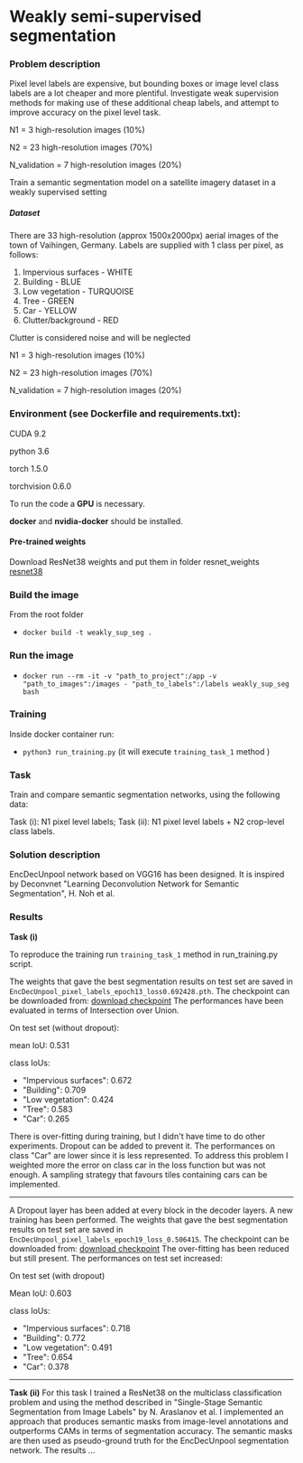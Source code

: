 # Weakly semi-supervised segmentation

### Problem description

Pixel level labels are expensive, but bounding boxes or image level class labels are a lot
cheaper and more plentiful. Investigate weak supervision methods for making use of these
additional cheap labels, and attempt to improve accuracy on the pixel level task.


N1 = 3 high-resolution images (10%)

N2 = 23 high-resolution images (70%)

N_validation = 7 high-resolution images (20%)

Train a semantic segmentation model on a satellite imagery dataset in a weakly
supervised setting


##### Dataset

There are 33 high-resolution (approx 1500x2000px) aerial images of the town of Vaihingen, Germany.
Labels are supplied with 1 class per pixel, as follows:
1. Impervious surfaces - WHITE
2. Building - BLUE
3. Low vegetation - TURQUOISE
4. Tree - GREEN
5. Car - YELLOW
6. Clutter/background - RED

Clutter is considered noise and will be neglected


N1 = 3 high-resolution images (10%)

N2 = 23 high-resolution images (70%)

N_validation = 7 high-resolution images (20%)


### Environment (see Dockerfile and requirements.txt):
CUDA 9.2

python 3.6

torch 1.5.0

torchvision 0.6.0 


To run the code a **GPU** is necessary.

**docker** and **nvidia-docker** should be installed.


#### Pre-trained weights
Download ResNet38 weights and put them in folder resnet_weights
[resnet38](https://download.visinf.tu-darmstadt.de/data/2020-cvpr-araslanov-1-stage-wseg/models/ilsvrc-cls_rna-a1_cls1000_ep-0001.pth)


### Build the image
From the root folder

* ```docker build -t weakly_sup_seg .```


### Run the image

* ```docker run --rm -it -v "path_to_project":/app -v "path_to_images":/images - "path_to_labels":/labels weakly_sup_seg bash```

### Training
Inside docker container run:

* ```python3 run_training.py``` (it will execute `training_task_1` method )


### Task
Train and compare semantic segmentation networks, using the following data:

Task (i): N1 pixel level labels;
Task (ii): N1 pixel level labels + N2 crop-level class labels.

### Solution description

EncDecUnpool network based on VGG16 has been designed. It is inspired by Deconvnet
"Learning Deconvolution Network for Semantic Segmentation", H. Noh et al.




### Results

**Task (i)**

To reproduce the training run `training_task_1` method in run_training.py script.
 
The weights that gave the best segmentation results on test set are saved in 
`EncDecUnpool_pixel_labels_epoch13_loss0.692428.pth`. The checkpoint can be 
downloaded from: [download checkpoint](https://anonfiles.com/J3rf7e91ud/EncDecUnpool_pixel_labels_epoch13_loss0.692428_pth)
The performances have been evaluated in terms of Intersection over Union. 


On test set (without dropout):

mean IoU: 0.531

class IoUs: 
* "Impervious surfaces": 0.672
* "Building": 0.709
* "Low vegetation": 0.424
* "Tree": 0.583
* "Car": 0.265

There is over-fitting during training, but I didn't have time to do other experiments. 
Dropout can be added to prevent it. The performances on class "Car" are lower
since it is less represented. To address this problem I weighted more the error
on class car in the loss function but was not enough. A sampling strategy that
favours tiles containing cars can be implemented.

-----------

A Dropout layer has been added at every block in the decoder layers.
A new training has been performed. The weights that gave the best segmentation results
on test set are saved in `EncDecUnpool_pixel_labels_epoch19_loss_0.506415`. The checkpoint can be 
downloaded from: [download checkpoint](https://anonfiles.com/ffecW294ud/EncDecUnpool_pixel_labels_epoch19_loss_0_506415)
The over-fitting has been reduced but still present. The performances on test set 
increased:

On test set (with dropout)

Mean IoU: 0.603

class IoUs: 
* "Impervious surfaces": 0.718
* "Building": 0.772
* "Low vegetation": 0.491
* "Tree": 0.654
* "Car": 0.378

---------

**Task (ii)**
For this task I trained a ResNet38 on the multiclass classification problem and
using the method described in "Single-Stage Semantic Segmentation from Image
Labels" by N. Araslanov et al. I implemented an approach
that produces semantic masks from image-level annotations and outperforms CAMs
in terms of segmentation accuracy.
The semantic masks are then used as pseudo-ground truth for the EncDecUnpool
segmentation network.
The results ...




